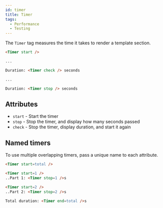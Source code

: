 ```yaml
---
id: timer
title: Timer
tags:
  - Performance
  - Testing
---
```

The `Timer` tag measures the time it takes to render a template section.

```html
<Timer start />

...

Duration: <Timer check /> seconds

...

Duration: <Timer stop /> seconds
```

## Attributes

- `start` - Start the timer
- `stop` - Stop the timer, and display how many seconds passed
- `check` - Stop the timer, display duration, and start it again

## Named timers

To use multiple overlapping timers, pass a unique name to each attribute.

```html
<Timer start=total />

<Timer start=1 />
..Part 1: <Timer stop=1 />s

<Timer start=2 />
..Part 2: <Timer stop=2 />s

Total duration: <Timer end=total />s
```